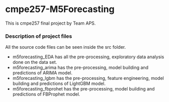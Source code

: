# cmpe257-M5Forecasting

This is cmpe257 final project by Team APS.

### Description of project files
All the source code files can be seen inside the src folder.
* m5forecasting_EDA has all the pre-processing, exploratory data analysis done on the data set.   
* m5forecasting_arima has the pre-processing, model building and predictions of ARIMA model.  
* m5forecasting_lgbm has the pre-processing, feature engineering, model building and predictions of LightGBM model.  
* m5forecasting_fbprohet has the pre-processing, model building and predictions of FBProphet model.   
